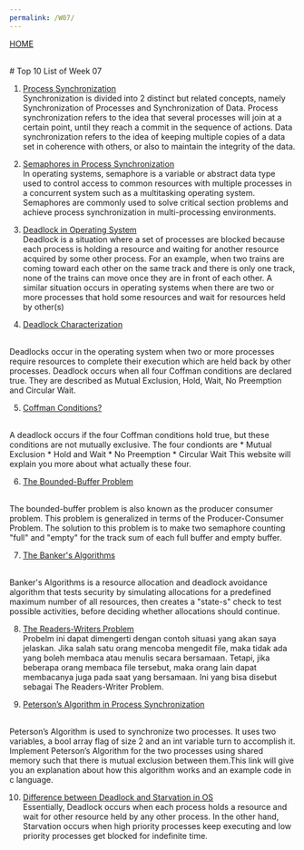 ```yaml
---
permalink: /W07/
---
```

[HOME](../)

<br>
# Top 10 List of Week 07

1. [Process Synchronization](https://www.studytonight.com/operating-system/process-synchronization#)<br>
Synchronization is divided into 2 distinct but related concepts, namely Synchronization of Processes and Synchronization of Data. Process synchronization refers to the idea that several processes will join at a certain point, until they reach a commit in the sequence of actions. Data synchronization refers to the idea of ​​keeping multiple copies of a data set in coherence with others, or also to maintain the integrity of the data.

2. [Semaphores in Process Synchronization](https://www.geeksforgeeks.org/semaphores-in-process-synchronization/)<br>
In operating systems, semaphore is a variable or abstract data type used to control access to common resources with multiple processes in a concurrent system such as a multitasking operating system. Semaphores are commonly used to solve critical section problems and achieve process synchronization in multi-processing environments.

3. [Deadlock in Operating System](https://www.geeksforgeeks.org/introduction-of-deadlock-in-operating-system/)<br>
Deadlock is a situation where a set of processes are blocked because each process is holding a resource and waiting for another resource acquired by some other process. For an example, when two trains are coming toward each other on the same track and there is only one track, none of the trains can move once they are in front of each other. A similar situation occurs in operating systems when there are two or more processes that hold some resources and wait for resources held by other(s)

4. [Deadlock Characterization](https://www.tutorialspoint.com/deadlock-characterization)
<br>
Deadlocks occur in the operating system when two or more processes require resources to complete their execution which are held back by other processes. Deadlock occurs when all four Coffman conditions are declared true. They are described as Mutual Exclusion, Hold, Wait, No Preemption and Circular Wait.

5. [Coffman Conditions?](https://www.tutorialspoint.com/process-deadlocks-in-operating-system)
<br>
A deadlock occurs if the four Coffman conditions hold true, but these conditions are not mutually exclusive. The four condionts are 
* Mutual Exclusion
* Hold and Wait
* No Preemption
* Circular Wait
This website will explain you more about what actually these four.

6. [The Bounded-Buffer Problem](https://practice.geeksforgeeks.org/problems/what-is-bounded-buffer-problem)
<br>
The bounded-buffer problem is also known as the producer consumer problem. This problem is generalized in terms of the Producer-Consumer Problem. The solution to this problem is to make two semaphore counting "full" and "empty" for the track sum of each full buffer and empty buffer.

7. [The Banker's Algorithms](https://www.geeksforgeeks.org/bankers-algorithm-in-operating-system-2/)
<br>
Banker's Algorithms is a resource allocation and deadlock avoidance algorithm that tests security by simulating allocations for a predefined maximum number of all resources, then creates a "state-s" check to test possible activities, before deciding whether allocations should continue.

8. [The Readers-Writers Problem](https://www.geeksforgeeks.org/readers-writers-problem-set-1-introduction-and-readers-preference-solution/)<br>
Probelm ini dapat dimengerti dengan contoh situasi yang akan saya jelaskan. Jika salah satu orang mencoba mengedit file, maka tidak ada yang boleh membaca atau menulis secara bersamaan. Tetapi, jika beberapa orang membaca file tersebut, maka orang lain dapat membacanya juga pada saat yang bersamaan. Ini yang bisa disebut sebagai The Readers-Writer Problem.

9. [Peterson’s Algorithm in Process Synchronization](https://www.geeksforgeeks.org/petersons-algorithm-in-process-synchronization/?ref=rp)
<br>
Peterson’s Algorithm is used to synchronize two processes. It uses two variables, a bool array flag of size 2 and an int variable turn to accomplish it. Implement Peterson’s Algorithm for the two processes using shared memory such that there is mutual exclusion between them.This link will give you an explanation about how this algorithm works and an example code in c language.

10. [Difference between Deadlock and Starvation in OS](https://www.geeksforgeeks.org/difference-between-deadlock-and-starvation-in-os/)<br>
Essentially, Deadlock occurs when each process holds a resource and wait for other resource held by any other process. In the other hand, Starvation occurs when high priority processes keep executing and low priority processes get blocked for indefinite time.